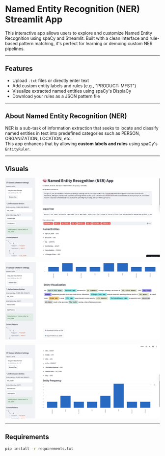 # Named Entity Recognition (NER) Streamlit App

This interactive app allows users to explore and customize Named Entity Recognition using spaCy and Streamlit. Built with a clean interface and rule-based pattern matching, it's perfect for learning or demoing custom NER pipelines.

---

##  Features
- Upload `.txt` files or directly enter text
- Add custom entity labels and rules (e.g., "PRODUCT: MFST")
- Visualize extracted named entities using spaCy's DisplaCy
- Download your rules as a JSON pattern file

---

## About Named Entity Recognition (NER)

NER is a sub-task of information extraction that seeks to locate and classify named entities in text into predefined categories such as PERSON, ORGANIZATION, LOCATION, etc.  
This app enhances that by allowing **custom labels and rules** using spaCy's `EntityRuler`.

---

## Visuals 
![NER App Interface](images/NER_App_Interface.png)

![Entity Visualization](images/Entity_Visualization.png)

![Entity Frequency Bar Chart](images/Entity_Frequency_Bar_Chart.png)

--- 

## Requirements

```bash
pip install -r requirements.txt
